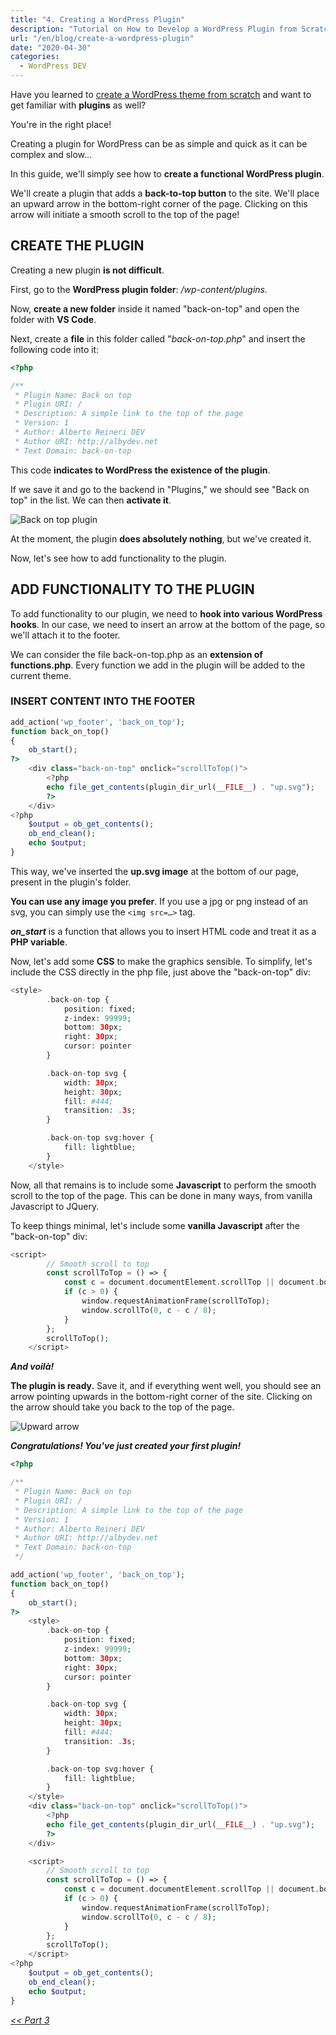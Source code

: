 ```yaml
---
title: "4. Creating a WordPress Plugin"
description: "Tutorial on How to Develop a WordPress Plugin from Scratch. Let's see how to create a plugin tailored to your needs."
url: "/en/blog/create-a-wordpress-plugin"
date: "2020-04-30"
categories:
  - WordPress DEV
---
```


Have you learned to [create a WordPress theme from scratch](/en/blog/create-a-wordpress-theme-from-scratch-1/) and want to get familiar with **plugins** as well?

You're in the right place!

Creating a plugin for WordPress can be as simple and quick as it can be complex and slow...

In this guide, we'll simply see how to **create a functional WordPress plugin**.

We'll create a plugin that adds a **back-to-top button** to the site. We'll place an upward arrow in the bottom-right corner of the page. Clicking on this arrow will initiate a smooth scroll to the top of the page!

## CREATE THE PLUGIN

Creating a new plugin **is not difficult**.

First, go to the **WordPress plugin folder**: _/wp-content/plugins._

Now, **create a new folder** inside it named "back-on-top" and open the folder with **VS Code**.

Next, create a **file** in this folder called "_back-on-top.php_" and insert the following code into it:

```php
<?php

/**
 * Plugin Name: Back on top
 * Plugin URI: /
 * Description: A simple link to the top of the page
 * Version: 1
 * Author: Alberto Reineri DEV
 * Author URI: http://albydev.net
 * Text Domain: back-on-top
```

This code **indicates to WordPress the existence of the plugin**.

If we save it and go to the backend in "Plugins," we should see "Back on top" in the list. We can then **activate it**.

![Back on top plugin](/images/image-41.png)

At the moment, the plugin **does absolutely nothing**, but we've created it.

Now, let's see how to add functionality to the plugin.

## ADD FUNCTIONALITY TO THE PLUGIN

To add functionality to our plugin, we need to **hook into various WordPress hooks**. In our case, we need to insert an arrow at the bottom of the page, so we'll attach it to the footer.

We can consider the file back-on-top.php as an **extension of functions.php**. Every function we add in the plugin will be added to the current theme.

### INSERT CONTENT INTO THE FOOTER

```php
add_action('wp_footer', 'back_on_top');
function back_on_top()
{
    ob_start();
?>
    <div class="back-on-top" onclick="scrollToTop()">
        <?php
        echo file_get_contents(plugin_dir_url(__FILE__) . "up.svg");
        ?>
    </div>
<?php
    $output = ob_get_contents();
    ob_end_clean();
    echo $output;
}
```

This way, we've inserted the **up.svg image** at the bottom of our page, present in the plugin's folder.

**You can use any image you prefer**. If you use a jpg or png instead of an svg, you can simply use the `<img src=…>` tag.

**_on\_start_** is a function that allows you to insert HTML code and treat it as a **PHP variable**.

Now, let's add some **CSS** to make the graphics sensible. To simplify, let's include the CSS directly in the php file, just above the "back-on-top" div:

```php
<style>
        .back-on-top {
            position: fixed;
            z-index: 99999;
            bottom: 30px;
            right: 30px;
            cursor: pointer
        }

        .back-on-top svg {
            width: 30px;
            height: 30px;
            fill: #444;
            transition: .3s;
        }

        .back-on-top svg:hover {
            fill: lightblue;
        }
    </style>
```

Now, all that remains is to include some **Javascript** to perform the smooth scroll to the top of the page. This can be done in many ways, from vanilla Javascript to JQuery.

To keep things minimal, let's include some **vanilla Javascript** after the "back-on-top" div:

```php
<script>
        // Smooth scroll to top
        const scrollToTop = () => {
            const c = document.documentElement.scrollTop || document.body.scrollTop;
            if (c > 0) {
                window.requestAnimationFrame(scrollToTop);
                window.scrollTo(0, c - c / 8);
            }
        };
        scrollToTop();
    </script>
```

**_And voilà!_**

**The plugin is ready.** Save it, and if everything went well, you should see an arrow pointing upwards in the bottom-right corner of the site. Clicking on the arrow should take you back to the top of the page.

![Upward arrow](/images/image-39-1.png)

**_Congratulations! You've just created your first plugin!_**

```php
<?php

/**
 * Plugin Name: Back on top
 * Plugin URI: /
 * Description: A simple link to the top of the page
 * Version: 1
 * Author: Alberto Reineri DEV
 * Author URI: http://albydev.net
 * Text Domain: back-on-top
 */

add_action('wp_footer', 'back_on_top');
function back_on_top()
{
    ob_start();
?>
    <style>
        .back-on-top {
            position: fixed;
            z-index: 99999;
            bottom: 30px;
            right: 30px;
            cursor: pointer
        }

        .back-on-top svg {
            width: 30px;
            height: 30px;
            fill: #444;
            transition: .3s;
        }

        .back-on-top svg:hover {
            fill: lightblue;
        }
    </style>
    <div class="back-on-top" onclick="scrollToTop()">
        <?php
        echo file_get_contents(plugin_dir_url(__FILE__) . "up.svg");
        ?>
    </div>

    <script>
        // Smooth scroll to top
        const scrollToTop = () => {
            const c = document.documentElement.scrollTop || document.body.scrollTop;
            if (c > 0) {
                window.requestAnimationFrame(scrollToTop);
                window.scrollTo(0, c - c / 8);
            }
        };
        scrollToTop();
    </script>
<?php
    $output = ob_get_contents();
    ob_end_clean();
    echo $output;
}
```

_[<< Part 3](/en/blog/create-a-wordpress-theme-from-scratch-3/)_[](.local/assistenza/)